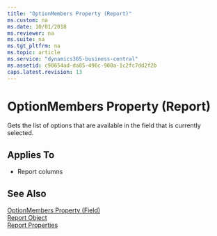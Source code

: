 ```yaml
---
title: "OptionMembers Property (Report)"
ms.custom: na
ms.date: 10/01/2018
ms.reviewer: na
ms.suite: na
ms.tgt_pltfrm: na
ms.topic: article
ms.service: "dynamics365-business-central"
ms.assetid: c90654ad-da85-496c-900a-1c2fc7dd2f2b
caps.latest.revision: 13
---
```


 
<!--
This property seemed new to Niels, he can only guess about how this property works. He suggested talking to Esben from our team.
-->
# OptionMembers Property (Report)
Gets the list of options that are available in the field that is currently selected.
  
## Applies To  
  
-   Report columns  


## See Also  
[OptionMembers Property (Field)](devenv-optionmembers-field-property.md)   
[Report Object](../devenv-report-object.md)   
[Report Properties](devenv-report-properties.md) 